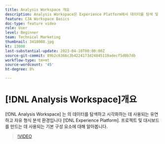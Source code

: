 ```yaml
---
title: Analysis Workspace 개요
description: Analysis Workspace은 Experience Platform에서 데이터를 탐색 및 시각화하는 데 사용되는 유연하고 자유 형식 분석 환경입니다.
feature: CJA Workspace Basics
doc-type: feature video
role: User
level: Beginner
team: Technical Marketing
thumbnail: 3418008.jpg
kt: 13008
last-substantial-update: 2023-04-10T00:00:00Z
source-git-commit: 89b2c6366c3b4224173d24845110adecf5d0b7db
workflow-type: tm+mt
source-wordcount: '45'
ht-degree: 8%

---
```


# [!DNL Analysis Workspace]개요

[!DNL Analysis Workspace] 는 의 데이터를 탐색하고 시각화하는 데 사용되는 유연하고 자유 형식 분석 환경입니다 [!DNL Experience Platform]. 프로젝트 및 대시보드를 만드는 데 사용되는 기본 구성 요소에 대해 알아봅니다.

>[!VIDEO](https://video.tv.adobe.com/v/3418008/?quality=12&learn=on)